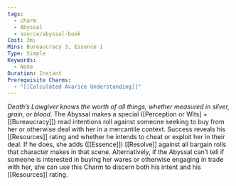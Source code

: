 ```yaml
---
tags:
  - charm
  - Abyssal
  - source/abyssal-book
Cost: 3m; 
Mins: Bureaucracy 3, Essence 1
Type: Simple
Keywords:
  - None
Duration: Instant
Prerequisite Charms:
  - "[[Calculated Avarice Understanding]]"
---
```

*Death’s Lawgiver knows the worth of all things, whether measured in silver, grain, or blood.*
The Abyssal makes a special ([Perception or Wits] + [[Bureaucracy]]) read intentions roll against someone seeking to buy from her or otherwise deal with her in a mercantile context. Success reveals his [[Resources]] rating and whether he intends to cheat or exploit her in their deal. If he does, she adds ([[Essence]]) [[Resolve]] against all bargain rolls that character makes in that scene.
Alternatively, if the Abyssal can’t tell if someone is interested in buying her wares or otherwise engaging in trade with her, she can use this Charm to discern both his intent and his [[Resources]] rating.